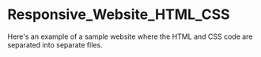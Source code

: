 # Responsive_Website_HTML_CSS
Here's an example of a sample website where the HTML and CSS code are separated into separate files.
